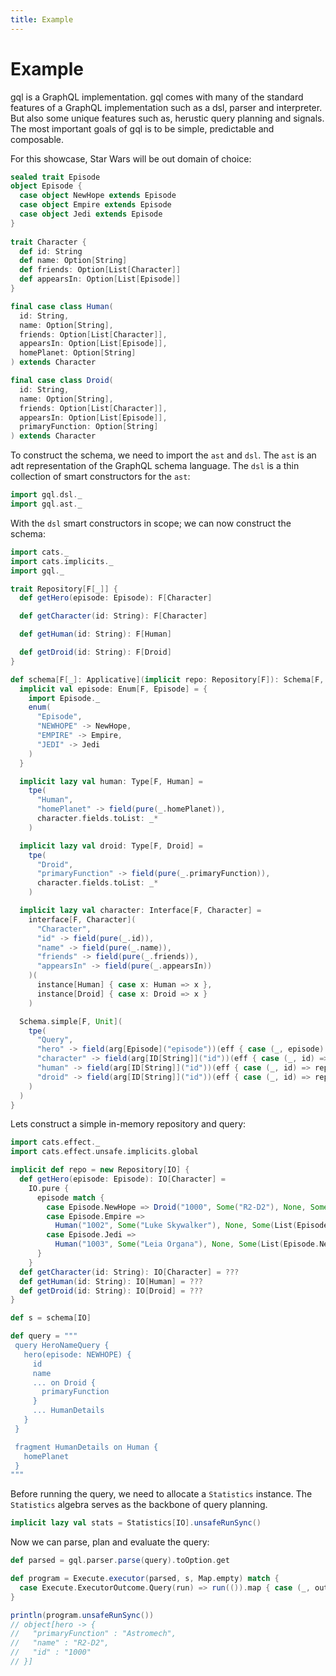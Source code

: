 ```yaml
---
title: Example
---
```


# Example
gql is a GraphQL implementation.
gql comes with many of the standard features of a GraphQL implementation such as a dsl, parser and interpreter.
But also some unique features such as, herustic query planning and signals.
The most important goals of gql is to be simple, predictable and composable.

For this showcase, Star Wars will be out domain of choice:
```scala
sealed trait Episode
object Episode {
  case object NewHope extends Episode
  case object Empire extends Episode
  case object Jedi extends Episode
}
  
trait Character {
  def id: String
  def name: Option[String]
  def friends: Option[List[Character]]
  def appearsIn: Option[List[Episode]]
}

final case class Human(
  id: String,
  name: Option[String],
  friends: Option[List[Character]],
  appearsIn: Option[List[Episode]],
  homePlanet: Option[String]
) extends Character

final case class Droid(
  id: String,
  name: Option[String],
  friends: Option[List[Character]],
  appearsIn: Option[List[Episode]],
  primaryFunction: Option[String]
) extends Character
```

To construct the schema, we need to import the `ast` and `dsl`.
The `ast` is an adt representation of the GraphQL schema language.
The `dsl` is a thin collection of smart constructors for the `ast`:
```scala
import gql.dsl._
import gql.ast._
```

With the `dsl` smart constructors in scope; we can now construct the schema:
```scala
import cats._
import cats.implicits._
import gql._

trait Repository[F[_]] {
  def getHero(episode: Episode): F[Character]

  def getCharacter(id: String): F[Character]

  def getHuman(id: String): F[Human]

  def getDroid(id: String): F[Droid]
}

def schema[F[_]: Applicative](implicit repo: Repository[F]): Schema[F, Unit] = {
  implicit val episode: Enum[F, Episode] = {
    import Episode._
    enum(
      "Episode",
      "NEWHOPE" -> NewHope,
      "EMPIRE" -> Empire,
      "JEDI" -> Jedi
    )
  }

  implicit lazy val human: Type[F, Human] =
    tpe(
      "Human",
      "homePlanet" -> field(pure(_.homePlanet)),
      character.fields.toList: _*
    )

  implicit lazy val droid: Type[F, Droid] =
    tpe(
      "Droid",
      "primaryFunction" -> field(pure(_.primaryFunction)),
      character.fields.toList: _*
    )

  implicit lazy val character: Interface[F, Character] =
    interface[F, Character](
      "Character",
      "id" -> field(pure(_.id)),
      "name" -> field(pure(_.name)),
      "friends" -> field(pure(_.friends)),
      "appearsIn" -> field(pure(_.appearsIn))
    )(
      instance[Human] { case x: Human => x },
      instance[Droid] { case x: Droid => x }
    )

  Schema.simple[F, Unit](
    tpe(
      "Query",
      "hero" -> field(arg[Episode]("episode"))(eff { case (_, episode) => repo.getHero(episode) }),
      "character" -> field(arg[ID[String]]("id"))(eff { case (_, id) => repo.getCharacter(id.value) }),
      "human" -> field(arg[ID[String]]("id"))(eff { case (_, id) => repo.getHuman(id.value) }),
      "droid" -> field(arg[ID[String]]("id"))(eff { case (_, id) => repo.getDroid(id.value) })
    )
  )
}
```

Lets construct a simple in-memory repository and query:
```scala
import cats.effect._
import cats.effect.unsafe.implicits.global

implicit def repo = new Repository[IO] {
  def getHero(episode: Episode): IO[Character] =
    IO.pure {
      episode match {
        case Episode.NewHope => Droid("1000", Some("R2-D2"), None, Some(List(Episode.NewHope)), Some("Astromech"))
        case Episode.Empire =>
          Human("1002", Some("Luke Skywalker"), None, Some(List(Episode.NewHope, Episode.Empire, Episode.Jedi)), Some("Tatooine"))
        case Episode.Jedi =>
          Human("1003", Some("Leia Organa"), None, Some(List(Episode.NewHope, Episode.Empire, Episode.Jedi)), Some("Alderaan"))
      }
    }
  def getCharacter(id: String): IO[Character] = ???
  def getHuman(id: String): IO[Human] = ???
  def getDroid(id: String): IO[Droid] = ???
}

def s = schema[IO]

def query = """
 query HeroNameQuery {
   hero(episode: NEWHOPE) {
     id
     name
     ... on Droid {
       primaryFunction
     }
     ... HumanDetails
   }
 }

 fragment HumanDetails on Human {
   homePlanet
 }
"""
```

Before running the query, we need to allocate a `Statistics` instance.
The `Statistics` algebra serves as the backbone of query planning.
```scala
implicit lazy val stats = Statistics[IO].unsafeRunSync()
```

Now we can parse, plan and evaluate the query:
```scala
def parsed = gql.parser.parse(query).toOption.get

def program = Execute.executor(parsed, s, Map.empty) match {
  case Execute.ExecutorOutcome.Query(run) => run(()).map { case (_, output) => output }
}

println(program.unsafeRunSync())
// object[hero -> {
//   "primaryFunction" : "Astromech",
//   "name" : "R2-D2",
//   "id" : "1000"
// }]
```
